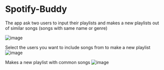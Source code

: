 # Spotify-Buddy
The app ask two users to input their playlists and makes a new playlists out of similar songs (songs with same name or genre)


![image](https://github.com/cosecE/Spotify-Buddy/assets/97705220/00aa0c99-eafc-441d-8f59-e95ffa0a32e9)

Select the users you want to include songs from to make a new playlist 
![image](https://github.com/cosecE/Spotify-Buddy/assets/97705220/65634c81-afbd-4355-8de8-7f25a626cd25)


Makes a new playlist with common songs
![image](https://github.com/cosecE/Spotify-Buddy/assets/97705220/af915d9a-a7c7-4adc-bb83-0c2247063588)
